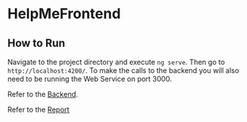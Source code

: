 # HelpMeFrontend

## How to Run
Navigate to the project directory and execute `ng serve`. Then go to `http://localhost:4200/`.
To make the calls to the backend you will also need to be running the Web Service on port 3000.

Refer to the [Backend](https://github.com/who-will-help-me-organization/help-me-backend).

Refer to the [Report](https://docs.google.com/document/d/1-6dP7WWSpiBYqwsOHDS_9woXOqde1kIXeFap1v2l7co/edit?usp=sharing)
